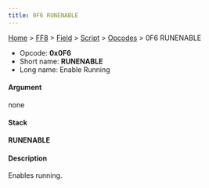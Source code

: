 ```yaml
---
title: 0F6 RUNENABLE
---
```


[Home](/ff7-flat-wiki/Main%20Page.md) > [FF8](/ff7-flat-wiki/FF8.md) > [Field](/ff7-flat-wiki/FF8/Field.md) > [Script](/ff7-flat-wiki/FF8/Field/Script.md) > [Opcodes](/ff7-flat-wiki/FF8/Field/Script/Opcodes.md) > 0F6 RUNENABLE

-   Opcode: **0x0F6**
-   Short name: **RUNENABLE**
-   Long name: Enable Running

#### Argument

none

#### Stack

  
**RUNENABLE**

#### Description

Enables running.
